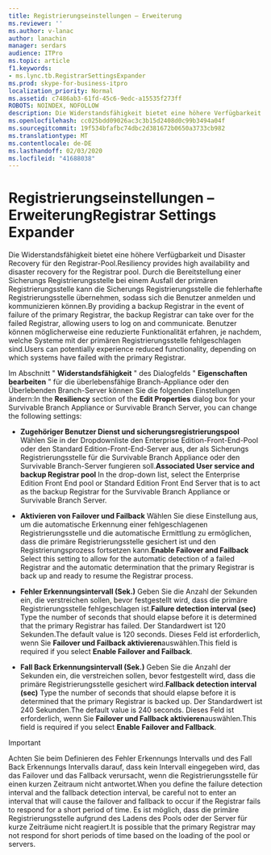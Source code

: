 ```yaml
---
title: Registrierungseinstellungen – Erweiterung
ms.reviewer: ''
ms.author: v-lanac
author: lanachin
manager: serdars
audience: ITPro
ms.topic: article
f1.keywords:
- ms.lync.tb.RegistrarSettingsExpander
ms.prod: skype-for-business-itpro
localization_priority: Normal
ms.assetid: c7486ab3-61fd-45c6-9edc-a15535f273ff
ROBOTS: NOINDEX, NOFOLLOW
description: Die Widerstandsfähigkeit bietet eine höhere Verfügbarkeit und Disaster Recovery für den Registrar-Pool. Durch die Bereitstellung einer Sicherungs Registrierungsstelle bei einem Ausfall der primären Registrierungsstelle kann die Sicherungs Registrierungsstelle die fehlerhafte Registrierungsstelle übernehmen, sodass sich die Benutzer anmelden und kommunizieren können. Benutzer können möglicherweise eine reduzierte Funktionalität erfahren, je nachdem, welche Systeme mit der primären Registrierungsstelle fehlgeschlagen sind.
ms.openlocfilehash: cc025bdd09026ac3c3b15d2408d0c99b3494a04f
ms.sourcegitcommit: 19f534bfafbc74dbc2d381672b0650a3733cb982
ms.translationtype: MT
ms.contentlocale: de-DE
ms.lasthandoff: 02/03/2020
ms.locfileid: "41688038"
---
```

# <a name="registrar-settings-expander"></a><span data-ttu-id="a772e-105">Registrierungseinstellungen – Erweiterung</span><span class="sxs-lookup"><span data-stu-id="a772e-105">Registrar Settings Expander</span></span>
 
<span data-ttu-id="a772e-106">Die Widerstandsfähigkeit bietet eine höhere Verfügbarkeit und Disaster Recovery für den Registrar-Pool.</span><span class="sxs-lookup"><span data-stu-id="a772e-106">Resiliency provides high availability and disaster recovery for the Registrar pool.</span></span> <span data-ttu-id="a772e-107">Durch die Bereitstellung einer Sicherungs Registrierungsstelle bei einem Ausfall der primären Registrierungsstelle kann die Sicherungs Registrierungsstelle die fehlerhafte Registrierungsstelle übernehmen, sodass sich die Benutzer anmelden und kommunizieren können.</span><span class="sxs-lookup"><span data-stu-id="a772e-107">By providing a backup Registrar in the event of failure of the primary Registrar, the backup Registrar can take over for the failed Registrar, allowing users to log on and communicate.</span></span> <span data-ttu-id="a772e-108">Benutzer können möglicherweise eine reduzierte Funktionalität erfahren, je nachdem, welche Systeme mit der primären Registrierungsstelle fehlgeschlagen sind.</span><span class="sxs-lookup"><span data-stu-id="a772e-108">Users can potentially experience reduced functionality, depending on which systems have failed with the primary Registrar.</span></span>
  
<span data-ttu-id="a772e-109">Im Abschnitt " **Widerstandsfähigkeit** " des Dialogfelds " **Eigenschaften bearbeiten** " für die überlebensfähige Branch-Appliance oder den Überlebenden Branch-Server können Sie die folgenden Einstellungen ändern:</span><span class="sxs-lookup"><span data-stu-id="a772e-109">In the **Resiliency** section of the **Edit Properties** dialog box for your Survivable Branch Appliance or Survivable Branch Server, you can change the following settings:</span></span>
  
- <span data-ttu-id="a772e-110">**Zugehöriger Benutzer Dienst und sicherungsregistrierungspool** Wählen Sie in der Dropdownliste den Enterprise Edition-Front-End-Pool oder den Standard Edition-Front-End-Server aus, der als Sicherungs Registrierungsstelle für die Survivable Branch Appliance oder den Survivable Branch-Server fungieren soll.</span><span class="sxs-lookup"><span data-stu-id="a772e-110">**Associated User service and backup Registrar pool** In the drop-down list, select the Enterprise Edition Front End pool or Standard Edition Front End Server that is to act as the backup Registrar for the Survivable Branch Appliance or Survivable Branch Server.</span></span>
    
- <span data-ttu-id="a772e-111">**Aktivieren von Failover und Failback** Wählen Sie diese Einstellung aus, um die automatische Erkennung einer fehlgeschlagenen Registrierungsstelle und die automatische Ermittlung zu ermöglichen, dass die primäre Registrierungsstelle gesichert ist und den Registrierungsprozess fortsetzen kann.</span><span class="sxs-lookup"><span data-stu-id="a772e-111">**Enable Failover and Failback** Select this setting to allow for the automatic detection of a failed Registrar and the automatic determination that the primary Registrar is back up and ready to resume the Registrar process.</span></span>
    
- <span data-ttu-id="a772e-112">**Fehler Erkennungsintervall (Sek.)** Geben Sie die Anzahl der Sekunden ein, die verstreichen sollen, bevor festgestellt wird, dass die primäre Registrierungsstelle fehlgeschlagen ist.</span><span class="sxs-lookup"><span data-stu-id="a772e-112">**Failure detection interval (sec)** Type the number of seconds that should elapse before it is determined that the primary Registrar has failed.</span></span> <span data-ttu-id="a772e-113">Der Standardwert ist 120 Sekunden.</span><span class="sxs-lookup"><span data-stu-id="a772e-113">The default value is 120 seconds.</span></span> <span data-ttu-id="a772e-114">Dieses Feld ist erforderlich, wenn Sie **Failover und Failback aktivieren**auswählen.</span><span class="sxs-lookup"><span data-stu-id="a772e-114">This field is required if you select **Enable Failover and Failback**.</span></span>
    
- <span data-ttu-id="a772e-115">**Fall Back Erkennungsintervall (Sek.)** Geben Sie die Anzahl der Sekunden ein, die verstreichen sollen, bevor festgestellt wird, dass die primäre Registrierungsstelle gesichert wird.</span><span class="sxs-lookup"><span data-stu-id="a772e-115">**Fallback detection interval (sec)** Type the number of seconds that should elapse before it is determined that the primary Registrar is backed up.</span></span> <span data-ttu-id="a772e-116">Der Standardwert ist 240 Sekunden.</span><span class="sxs-lookup"><span data-stu-id="a772e-116">The default value is 240 seconds.</span></span> <span data-ttu-id="a772e-117">Dieses Feld ist erforderlich, wenn Sie **Failover und Fallback aktivieren**auswählen.</span><span class="sxs-lookup"><span data-stu-id="a772e-117">This field is required if you select **Enable Failover and Fallback**.</span></span>
    
> [!IMPORTANT]
> <span data-ttu-id="a772e-118">Achten Sie beim Definieren des Fehler Erkennungs Intervalls und des Fall Back Erkennungs Intervalls darauf, dass kein Intervall eingegeben wird, das das Failover und das Fallback verursacht, wenn die Registrierungsstelle für einen kurzen Zeitraum nicht antwortet.</span><span class="sxs-lookup"><span data-stu-id="a772e-118">When you define the failure detection interval and the fallback detection interval, be careful not to enter an interval that will cause the failover and fallback to occur if the Registrar fails to respond for a short period of time.</span></span> <span data-ttu-id="a772e-119">Es ist möglich, dass die primäre Registrierungsstelle aufgrund des Ladens des Pools oder der Server für kurze Zeiträume nicht reagiert.</span><span class="sxs-lookup"><span data-stu-id="a772e-119">It is possible that the primary Registrar may not respond for short periods of time based on the loading of the pool or servers.</span></span> 
  

